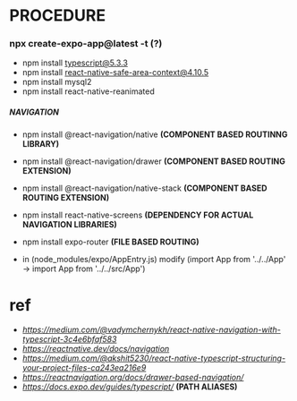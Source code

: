 # PROCEDURE
### **npx create-expo-app@latest -t (?)**
- npm install typescript@5.3.3
- npm install react-native-safe-area-context@4.10.5
- npm install mysql2
- npm install react-native-reanimated 

##### NAVIGATION
- npm install @react-navigation/native **(COMPONENT BASED ROUTINNG LIBRARY)**
- npm install @react-navigation/drawer **(COMPONENT BASED ROUTING EXTENSION)**
- npm install @react-navigation/native-stack **(COMPONENT BASED ROUTING EXTENSION)**
- npm install react-native-screens **(DEPENDENCY FOR ACTUAL NAVIGATION LIBRARIES)**
- npm install expo-router **(FILE BASED ROUTING)**


- in (node_modules/expo/AppEntry.js) modify (import App from '../../App' -> import App from '../../src/App') 

# ref
- *https://medium.com/@vadymchernykh/react-native-navigation-with-typescript-3c4e6bfaf583*
- *https://reactnative.dev/docs/navigation*
- *https://medium.com/@akshit5230/react-native-typescript-structuring-your-project-files-ca243ea216e9*
- *https://reactnavigation.org/docs/drawer-based-navigation/*
- *https://docs.expo.dev/guides/typescript/* **(PATH ALIASES)**